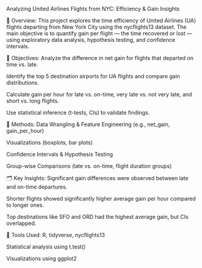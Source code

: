 Analyzing United Airlines Flights from NYC: Efficiency & Gain Insights

📌 Overview:
This project explores the time efficiency of United Airlines (UA) flights departing from New York City using the nycflights13 dataset. The main objective is to quantify gain per flight — the time recovered or lost — using exploratory data analysis, hypothesis testing, and confidence intervals.

🎯 Objectives:
Analyze the difference in net gain for flights that departed on time vs. late.

Identify the top 5 destination airports for UA flights and compare gain distributions.

Calculate gain per hour for late vs. on-time, very late vs. not very late, and short vs. long flights.

Use statistical inference (t-tests, CIs) to validate findings.

🧪 Methods:
Data Wrangling & Feature Engineering (e.g., net_gain, gain_per_hour)

Visualizations (boxplots, bar plots)

Confidence Intervals & Hypothesis Testing

Group-wise Comparisons (late vs. on-time, flight duration groups)

🗂️ Key Insights:
Significant gain differences were observed between late and on-time departures.

Shorter flights showed significantly higher average gain per hour compared to longer ones.

Top destinations like SFO and ORD had the highest average gain, but CIs overlapped.

📂 Tools Used:
R, tidyverse, nycflights13

Statistical analysis using t.test()

Visualizations using ggplot2
